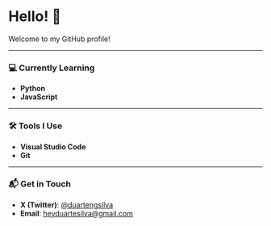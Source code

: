# Hello! 👋  
Welcome to my GitHub profile!  

---

### 💻 Currently Learning  
- **Python**
- **JavaScript**

---

### 🛠️ Tools I Use  
- **Visual Studio Code**
- **Git**

---

### 📬 Get in Touch  
- **X (Twitter)**: [@duartengsilva](https://twitter.com/duartengsilva)  
- **Email**: heyduartesilva@gmail.com  
